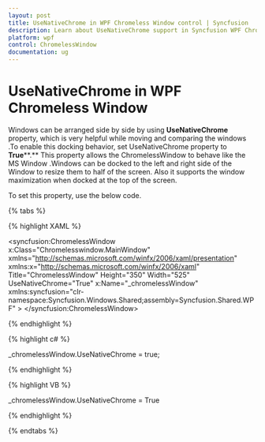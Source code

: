 ```yaml
---
layout: post
title: UseNativeChrome in WPF Chromeless Window control | Syncfusion
description: Learn about UseNativeChrome support in Syncfusion WPF Chromeless Window control, its elements and more details.
platform: wpf
control: ChromelessWindow
documentation: ug
---
```

# UseNativeChrome in WPF Chromeless Window

Windows can be arranged side by side by using **UseNativeChrome** property, which is very helpful while moving and comparing the windows .To enable this docking behavior, set UseNativeChrome property to **True****.** This property allows the ChromelessWindow to behave like the MS Window .Windows can be docked to the left and right side of the Window to resize them to half of the screen. Also it supports the window maximization when docked at the top of the screen.

To set this property, use the below code.

{% tabs %}

{% highlight XAML %}

<syncfusion:ChromelessWindow x:Class="Chromelesswindow.MainWindow"
xmlns="http://schemas.microsoft.com/winfx/2006/xaml/presentation"
xmlns:x="http://schemas.microsoft.com/winfx/2006/xaml"
Title="ChromelessWindow" Height="350" Width="525"  UseNativeChrome="True" 
x:Name="_chromelessWindow" xmlns:syncfusion="clr-namespace:Syncfusion.Windows.Shared;assembly=Syncfusion.Shared.WPF"  >
</syncfusion:ChromelessWindow>

{% endhighlight %}

{% highlight c# %}

_chromelessWindow.UseNativeChrome = true;

{% endhighlight %}

{% highlight VB %}

_chromelessWindow.UseNativeChrome = True

{% endhighlight %}

{% endtabs %}

